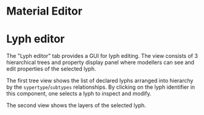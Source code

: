 # Material Editor 

# Lyph editor

The "Lyph editor" tab provides a GUI for lyph editing. The view consists of 3 hierarchical 
trees and property display panel where modellers can see and edit properties of the selected lyph.

The first tree view shows the list of declared lyphs arranged into hierarchy by the 
`sypertype`/`subtypes` relationships. By clicking on the lyph identifier in this component, one selects 
a lyph to inspect and modify. 

The second view shows the layers of the selected lyph. 